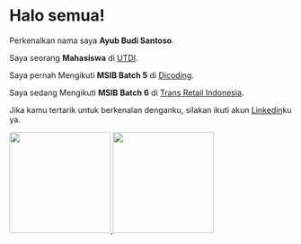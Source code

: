 # Halo semua! 

Perkenalkan nama saya **Ayub Budi Santoso**.

Saya seorang **Mahasiswa** di [UTDI](https://www.utdi.ac.id/).

Saya pernah Mengikuti **MSIB Batch 5** di [Dicoding](https://www.dicoding.com/).

Saya sedang Mengikuti **MSIB Batch 6** di [Trans Retail Indonesia](https://www.linkedin.com/company/pt-trans-retail-indonesia/mycompany/verification/).

Jika kamu tertarik untuk berkenalan denganku, silakan ikuti akun [Linkedin](https://www.linkedin.com/in/ayub09/)ku ya.

<p align="left">
<a href="https://github.com/Ayub-Bud">
  <img height="180em" src="https://github-readme-stats-eight-theta.vercel.app/api?username=Ayub-Budi&show_icons=true&theme=algolia&include_all_commits=true&count_private=true"/>
  <img height="180em" src="https://github-readme-stats-eight-theta.vercel.app/api/top-langs/?username=Ayub-Budi&layout=compact&langs_count=8&theme=algolia"/>
</a>
</p>

